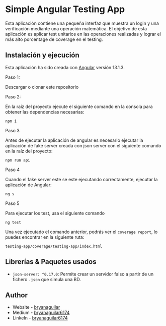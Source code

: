 # Simple Angular Testing App

Esta aplicación contiene una pequeña interfaz que muestra un login y una verificación mediante una operación matemática. El objetivo de esta aplicación es aplicar test unitarios en las operaciones realizadas y lograr el más alto porcentage de coverage en el testing.

## Instalación y ejecución

Esta aplicación ha sido creada con [Angular](https://github.com/angular/angular-cli) versión 13.1.3.

Paso 1:

Descargar o clonar este repositorio

Paso 2:

En la raíz del proyecto ejecute el siguiente comando en la consola para obtener las dependencias necesarias:

```
npm i
```

Paso 3

Antes de ejecutar la aplicación de angular es necesario ejecutar la aplicación de fake server creada con json server con el siguiente comando en la raíz del proyecto:

```
npm run api
```

Paso 4

Cuando el fake server este se este ejecutando correctamente, ejecutar la aplicación de Angular:

```
ng s
```

Paso 5

Para ejecutar los test, usa el siguiente comando

```
ng test
```

Una vez ejecutado el comando anterior, podrás ver el `coverage report`, lo puedes encontrar en la siguiente ruta:

`testing-app/coverage/testing-app/index.html`

## Librerías & Paquetes usados

- `json-server: ^0.17.0`: Permite crear un servidor falso a partir de un fichero `.json` que simula una BD.

## Author

- Website - [bryanaguilar](https://bryan-aguilar.com/)
- Medium - [bryanaguilar6174](https://bryanaguilar6174.medium.com/)
- LinkeIn - [bryanaguilar6174](https://www.linkedin.com/in/bryanaguilar6174)